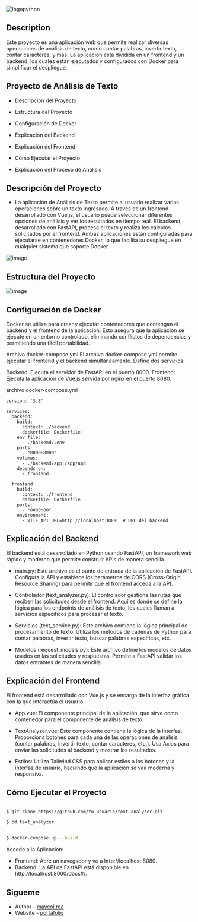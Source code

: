 ![logopython](https://github.com/user-attachments/assets/30173a6c-2700-4567-8190-27e24c27f8ee)

## Description

Este proyecto es una aplicación web que permite realizar diversas operaciones de análisis de texto, como contar palabras, invertir texto, contar caracteres, y más. La aplicación está dividida en un frontend y un backend, los cuales están ejecutados y configurados con Docker para simplificar el despliegue.

## Proyecto de Análisis de Texto

- Descripción del Proyecto

- Estructura del Proyecto

- Configuración de Docker

- Explicación del Backend

- Explicación del Frontend

- Cómo Ejecutar el Proyecto

- Explicación del Proceso de Análisis


## Descripción del Proyecto

- La aplicación de Análisis de Texto permite al usuario realizar varias operaciones sobre un texto ingresado. A través de un frontend desarrollado con Vue.js, el usuario puede seleccionar diferentes opciones de análisis y ver los resultados en tiempo real. El backend, desarrollado con FastAPI, procesa el texto y realiza los cálculos solicitados por el frontend. Ambas aplicaciones están configuradas para ejecutarse en contenedores Docker, lo que facilita su despliegue en cualquier sistema que soporte Docker.

![image](https://github.com/user-attachments/assets/8415700d-a679-42c8-92dc-80f599445898)

## Estructura del Proyecto

![image](https://github.com/user-attachments/assets/25505ea7-d54c-4ebc-8bd3-1520c9eefb7f)

## Configuración de Docker

Docker se utiliza para crear y ejecutar contenedores que contengan el backend y el frontend de la aplicación. Esto asegura que la aplicación se ejecute en un entorno controlado, eliminando conflictos de dependencias y permitiendo una fácil portabilidad.

Archivo docker-compose.yml
El archivo docker-compose.yml permite ejecutar el frontend y el backend simultáneamente. Define dos servicios:

Backend: Ejecuta el servidor de FastAPI en el puerto 8000.
Frontend: Ejecuta la aplicación de Vue.js servida por nginx en el puerto 8080.

archivo docker-compose.yml
```
version: '3.8'

services:
  backend:
    build:
      context: ./backend
      dockerfile: Dockerfile
    env_file:
      - ./backend/.env
    ports:
      - "8000:8000"
    volumes:
      - ./backend/app:/app/app
    depends_on:
      - frontend

  frontend:
    build:
      context: ./frontend
      dockerfile: Dockerfile
    ports:
      - "8080:80"
    environment:
      - VITE_API_URL=http://localhost:8000  # URL del backend
```

## Explicación del Backend

El backend está desarrollado en Python usando FastAPI, un framework web rápido y moderno que permite construir APIs de manera sencilla.

- main.py: Este archivo es el punto de entrada de la aplicación de FastAPI. Configura la API y establece los parámetros de CORS (Cross-Origin Resource Sharing) para permitir que el frontend acceda a la API.

- Controlador (text_analyzer.py): El controlador gestiona las rutas que reciben las solicitudes desde el frontend. Aquí es donde se define la lógica para los endpoints de análisis de texto, los cuales llaman a servicios específicos para procesar el texto.

- Servicios (text_service.py): Este archivo contiene la lógica principal de procesamiento de texto. Utiliza los métodos de cadenas de Python para contar palabras, invertir texto, buscar palabras específicas, etc.

- Modelos (request_models.py): Este archivo define los modelos de datos usados en las solicitudes y respuestas. Permite a FastAPI validar los datos entrantes de manera sencilla.

## Explicación del Frontend

El frontend está desarrollado con Vue.js y se encarga de la interfaz gráfica con la que interactúa el usuario.

- App.vue: El componente principal de la aplicación, que sirve como contenedor para el componente de análisis de texto.

- TextAnalyzer.vue: Este componente contiene la lógica de la interfaz. Proporciona botones para cada una de las operaciones de análisis (contar palabras, invertir texto, contar caracteres, etc.). Usa Axios para enviar las solicitudes al backend y mostrar los resultados.

- Estilos: Utiliza Tailwind CSS para aplicar estilos a los botones y la interfaz de usuario, haciendo que la aplicación se vea moderna y responsiva.

## Cómo Ejecutar el Proyecto

```bash

$ git clone https://github.com/tu_usuario/text_analyzer.git

$ cd text_analyzer

```

```bash

$ docker-compose up --build

```

Accede a la Aplicación:

- Frontend: Abre un navegador y ve a http://localhost:8080.
- Backend: La API de FastAPI está disponible en http://localhost:8000/docs#/.


## Sigueme

- Author - [maycol roa](https://www.linkedin.com/in/maycol-david-roa-trivi%C3%B1o-14b27a106/)
- Website - [portafolio](https://maycol.webflow.io/about)

